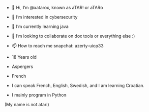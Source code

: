 - 👋 Hi, I’m @xatarox, known as aTAR! or aTARo
- 👀 I’m interested in cybersecurity
- 🌱 I’m currently learning java
- 💞️ I’m looking to collaborate on dox tools or everything else :)
- 📫 How to reach me snapchat: azerty-uiop33

- 18 Years old
- Aspergers
- French
- I can speak French, English, Swedish, and I am learning Croatian.
- I mainly program in Python

(My name is not atari)
